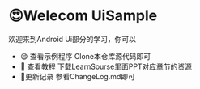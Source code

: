 # 😍Welecom UiSample

欢迎来到Android Ui部分的学习，你可以

- 😄 查看示例程序
  Clone本仓库源代码即可
- 📗 查看教程
  下载[LearnSourse](https://github.com/AndroidHappyClub/LearnSourse)里面PPT对应章节的资源
- 📝更新记录
  参看ChangeLog.md即可